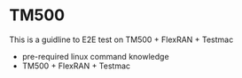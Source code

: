 # TM500
This is a guidline to E2E test on  TM500 + FlexRAN + Testmac
* pre-required linux command knowledge
* TM500 + FlexRAN + Testmac
